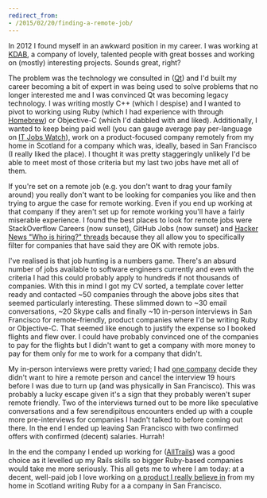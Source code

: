 ```yaml
---
redirect_from:
- /2015/02/20/finding-a-remote-job/
---
```

In 2012 I found myself in an awkward position in my career. I was working at [KDAB](http://kdab.com/), a company of lovely, talented people with great bosses and working on (mostly) interesting projects. Sounds great, right?

The problem was the technology we consulted in ([Qt](http://qt-project.org)) and I'd built my career becoming a bit of expert in was being used to solve problems that no longer interested me and I was convinced Qt was becoming legacy technology. I was writing mostly C++ (which I despise) and I wanted to pivot to working using Ruby (which I had experience with through [Homebrew](http://brew.sh)) or Objective-C (which I'd dabbled with and liked). Additionally, I wanted to keep being paid well (you can gauge average pay per-language on [IT Jobs Watch](http://www.itjobswatch.co.uk)), work on a product-focused company remotely from my home in Scotland for a company which was, ideally, based in San Francisco (I really liked the place). I thought it was pretty staggeringly unlikely I'd be able to meet most of those criteria but my last two jobs have met all of them.

If you're set on a remote job (e.g. you don't want to drag your family around) you really don't want to be looking for companies you like and then trying to argue the case for remote working. Even if you end up working at that company if they aren't set up for remote working you'll have a fairly miserable experience. I found the best places to look for remote jobs were StackOverflow Careers (now sunset), GitHub Jobs (now sunset) and [Hacker News "Who is hiring?" threads](https://news.ycombinator.com/item?id=8980047) because they all allow you to specifically filter for companies that have said they are OK with remote jobs.

I've realised is that job hunting is a numbers game. There's an absurd number of jobs available to software engineers currently and even with the criteria I had this could probably apply to hundreds if not thousands of companies. With this in mind I got my CV sorted, a template cover letter ready and contacted ~50 companies through the above jobs sites that seemed particularly interesting. These slimmed down to ~30 email conversations, ~20 Skype calls and finally ~10 in-person interviews in San Francisco for remote-friendly, product companies where I'd be writing Ruby or Objective-C. That seemed like enough to justify the expense so I booked flights and flew over. I could have probably convinced one of the companies to pay for the flights but I didn't want to get a company with more money to pay for them only for me to work for a company that didn't.

My in-person interviews were pretty varied; I had [one company](http://www.yelp.com) decide they didn't want to hire a remote person and cancel the interview 19 hours before I was due to turn up (and was physically in San Francisco). This was probably a lucky escape given it's a sign that they probably weren't super remote friendly. Two of the interviews turned out to be more like speculative conversations and a few serendipitous encounters ended up with a couple more pre-interviews for companies I hadn't talked to before coming out there. In the end I ended up leaving San Francisco with two confirmed offers with confirmed (decent) salaries. Hurrah!

In the end the company I ended up working for ([AllTrails](https://www.alltrails.com)) was a good choice as it levelled up my Rails skills so bigger Ruby-based companies would take me more seriously. This all gets me to where I am today: at a decent, well-paid job I love working on [a product I really believe in](https://github.com) from my home in Scotland writing Ruby for a a company in San Francisco.
